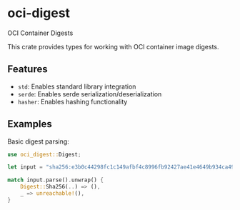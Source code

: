 # oci-digest

OCI Container Digests

This crate provides types for working with OCI container image digests.

## Features

- `std`: Enables standard library integration
- `serde`: Enables serde serialization/deserialization
- `hasher`: Enables hashing functionality

## Examples

Basic digest parsing:

```rust
use oci_digest::Digest;

let input = "sha256:e3b0c44298fc1c149afbf4c8996fb92427ae41e4649b934ca495991b7852b855";

match input.parse().unwrap() {
    Digest::Sha256(..) => (),
    _ => unreachable!(),
}
```
